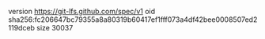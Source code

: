 version https://git-lfs.github.com/spec/v1
oid sha256:fc206647bc79355a8a80319b60417ef1fff073a4df42bee0008507ed2119dceb
size 30037
